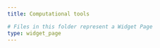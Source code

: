```yaml
---
title: Computational tools

# Files in this folder represent a Widget Page
type: widget_page
---
```

